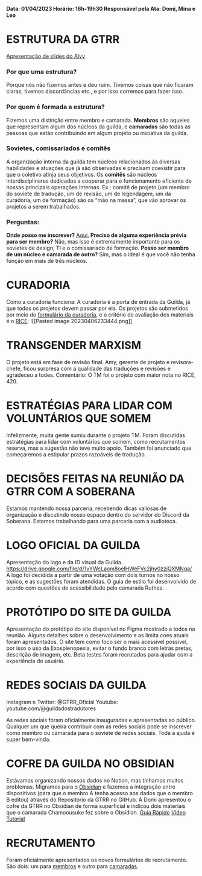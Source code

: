 **Data: 01/04/2023
Horário: 16h-19h30
Responsável pela Ata: Domi, Mina e Leo**

# ESTRUTURA DA GTRR

[Apresentação de slides do Alvy](https://docs.google.com/presentation/d/1ySJcbxvpTW9NphBJnd5-jPwUEkOwdrvbkVBu0jHX-Ac/)

### Por que uma estrutura?
Porque nós não fizemos antes e deu ruim. Tivemos coisas que não ficaram claras, tivemos discordâncias etc., e por isso corremos para fazer isso.

### Por quem é formada a estrutura?
Fizemos uma distinção entre membro e camarada. **Membros** são aqueles que representam algum dos núcleos da guilda, e **camaradas** são todas as pessoas que estão contribuindo em algum projeto ou iniciativa da guilda.

### Sovietes, comissariados e comitês
A organização interna da guilda tem núcleos relacionados às diversas habilidades e atuações que já são observadas e precisam coexistir para que o coletivo atinja seus objetivos.
Os **comitês** são núcleos interdisciplinares dedicados a cooperar para o funcionamento eficiente de nossas principais operações internas.
Ex.: comitê de projeto (um membro do soviete de tradução, um de revisão, um de legendagem, um da curadoria, um de formação) são os “mão na massa”, que vão aprovar os projetos a serem trabalhados.

### Perguntas:
**Onde posso me inscrever?**
[Aqui.](https://forms.gle/YkDhFg3JPPCqw56Z9)
**Preciso de alguma experiência prévia para ser membro?**
Não, mas isso é extremamente importante para os sovietes de design, TI e o comissariado de formação.
**Posso ser membro de um núcleo e camarada de outro?**
Sim, mas o ideal é que você não tenha função em mais de três núcleos.

# CURADORIA

Como a curadoria funciona: A curadoria é a porta de entrada da Guilda, já que todos os projetos devem passar por ela. Os projetos são submetidos por meio do [formulário da curadoria](https://forms.gle/xRMkWXaQny6tT4p8A), e o critério de avaliação dos materiais é o [RICE](https://media.discordapp.net/attachments/1093217564135530566/1093638410771648632/Imagem_RICE.png?width=676&height=676):
![[Pasted image 20230406233444.png]]

# TRANSGENDER MARXISM

O projeto está em fase de revisão final. Amy, gerente de projeto e revisora-chefe, ficou surpresa com a qualidade das traduções e revisões e agradeceu a todes.
Comentário: O TM foi o projeto com maior nota no RICE, 420.

# ESTRATÉGIAS PARA LIDAR COM VOLUNTÁRIOS QUE SOMEM
Infelizmente, muita gente sumiu durante o projeto TM.
Foram discutidas estratégias para lidar com voluntários que somem, como recrutamentos reserva, mas a sugestão não teve muito apoio. Também foi anunciado que começaremos a estipular prazos razoáveis de tradução.

# DECISÕES FEITAS NA REUNIÃO DA GTRR COM A SOBERANA

Estamos mantendo nossa parceria, recebendo dicas valiosas de organização e discutindo nosso espaço dentro do servidor do Discord da Soberana.
Estamos trabalhando para uma parceria com a audioteca.

# LOGO OFICIAL DA GUILDA

Apresentação do logo e da ID visual da Guilda.
https://drive.google.com/file/d/1vYWcLaom8oelHWeFVc2jhy0zziQXMNga/
A logo foi decidida a partir de uma votação com dois turnos no nosso tópico, e as sugestões foram atendidas. O guia de estilo foi desenvolvido de acordo com questões de acessibilidade pelo camarada Ruthes.

# PROTÓTIPO DO SITE DA GUILDA

Apresentação do protótipo do site disponível no Figma mostrado a todos na reunião. Alguns detalhes sobre o desenvolvimento e as limita coes atuais foram apresentados. O site tem como foco ser o mais acessível possível, por isso o uso da Exosplenopexia, evitar o fundo branco com letras pretas, descrição de imagem, etc. Beta testes foram recrutados para ajudar com a experiência do usuário.

# REDES SOCIAIS DA GUILDA

Instagram e Twitter: @GTRR_Oficial
Youtube: youtube.com/@guildadostradutores

As redes sociais foram oficialmente inauguradas e apresentadas ao público. Qualquer um que queira contribuir com as redes sociais pode se inscrever como membro ou camarada para o soviete de redes sociais. Toda a ajuda é super bem-vinda. 

# COFRE DA GUILDA NO OBSIDIAN

Estávamos organizando nossos dados no Notion, mas tínhamos muitos problemas. Migramos para o [Obsidian](https://obsidian.md) e fazemos a integração entre dispositivos (para que o membro A tenha acesso aos dados que o membro B editou) através do Repositório da GTRR no GitHub. A Domi apresentou o cofre da GTRR no Obsidian de forma superficial e indicou dois materiais que o camarada Chamoousuke fez sobre o Obsidian.
[Guia Rápido](https://docs.google.com/document/d/1_zzwZQk3-wJ27zmPeIMG-KMQCVt75oPDyb0YBWg_8rw/)
[Vídeo Tutorial](https://drive.google.com/file/d/1cRhvS2VwAsvRchF5M5D74FLEHzCRhuxj/view)

# RECRUTAMENTO

Foram oficialmente apresentados os novos formulários de recrutamento.
São dois: um para [membros](https://forms.gle/e9hozWeUe4uk2UsM6) e outro para [camaradas](https://forms.gle/YkDhFg3JPPCqw56Z9).
